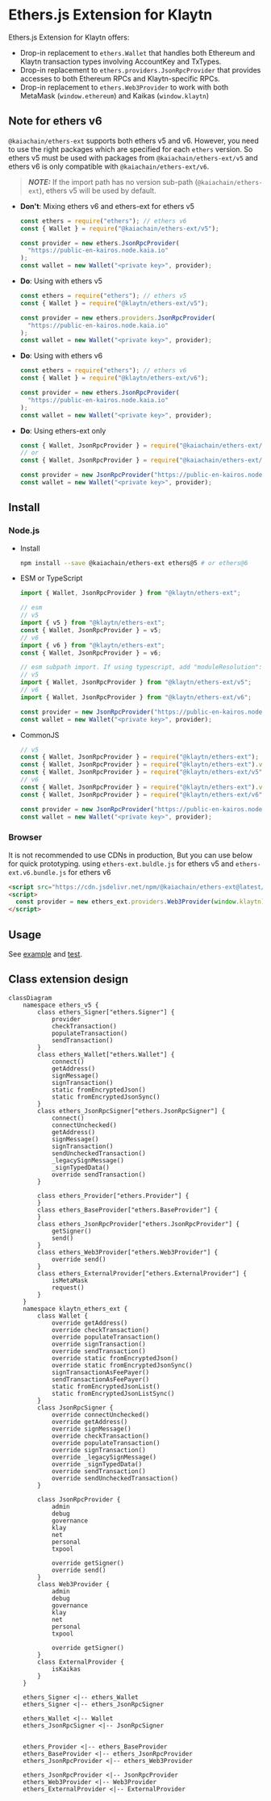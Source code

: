 # Ethers.js Extension for Klaytn

Ethers.js Extension for Klaytn offers:

- Drop-in replacement to `ethers.Wallet` that handles both Ethereum and Klaytn transaction types
  involving AccountKey and TxTypes.
- Drop-in replacement to `ethers.providers.JsonRpcProvider` that provides accesses to both Ethereum RPCs and
  Klaytn-specific RPCs.
- Drop-in replacement to `ethers.Web3Provider` to work with both MetaMask (`window.ethereum`) and Kaikas (`window.klaytn`)

## Note for ethers v6

`@kaiachain/ethers-ext` supports both ethers v5 and v6. However, you need to use the right packages which are specified for each `ethers` version. So ethers v5 must be used with packages from `@kaiachain/ethers-ext/v5` and ethers v6 is only compatible with `@kaiachain/ethers-ext/v6`.

> **_NOTE:_**
> If the import path has no version sub-path (`@kaiachain/ethers-ext`), ethers v5 will be used by default.

- **Don't**: Mixing ethers v6 and ethers-ext for ethers v5

  ```js
  const ethers = require("ethers"); // ethers v6
  const { Wallet } = require("@kaiachain/ethers-ext/v5");

  const provider = new ethers.JsonRpcProvider(
    "https://public-en-kairos.node.kaia.io"
  );
  const wallet = new Wallet("<private key>", provider);
  ```

- **Do**: Using with ethers v5

  ```js
  const ethers = require("ethers"); // ethers v5
  const { Wallet } = require("@klaytn/ethers-ext/v5");

  const provider = new ethers.providers.JsonRpcProvider(
    "https://public-en-kairos.node.kaia.io"
  );
  const wallet = new Wallet("<private key>", provider);
  ```

- **Do**: Using with ethers v6

  ```js
  const ethers = require("ethers"); // ethers v6
  const { Wallet } = require("@klaytn/ethers-ext/v6");

  const provider = new ethers.JsonRpcProvider(
    "https://public-en-kairos.node.kaia.io"
  );
  const wallet = new Wallet("<private key>", provider);
  ```

- **Do**: Using ethers-ext only

  ```js
  const { Wallet, JsonRpcProvider } = require("@kaiachain/ethers-ext/v5");
  // or
  const { Wallet, JsonRpcProvider } = require("@kaiachain/ethers-ext/v6");

  const provider = new JsonRpcProvider("https://public-en-kairos.node.kaia.io");
  const wallet = new Wallet("<private key>", provider);
  ```

## Install

### Node.js

- Install
  ```sh
  npm install --save @kaiachain/ethers-ext ethers@5 # or ethers@6
  ```
- ESM or TypeScript

  ```ts
  import { Wallet, JsonRpcProvider } from "@klaytn/ethers-ext";

  // esm
  // v5
  import { v5 } from "@klaytn/ethers-ext";
  const { Wallet, JsonRpcProvider } = v5;
  // v6 
  import { v6 } from "@klaytn/ethers-ext";
  const { Wallet, JsonRpcProvider } = v6;

  // esm subpath import. If using typescript, add "moduleResolution": "nodenext" to tsconfig.json
  // v5
  import { Wallet, JsonRpcProvider } from "@klaytn/ethers-ext/v5";
  // v6
  import { Wallet, JsonRpcProvider } from "@klaytn/ethers-ext/v6";

  const provider = new JsonRpcProvider("https://public-en-kairos.node.kaia.io");
  const wallet = new Wallet("<private key>", provider);
  ```

- CommonJS

  ```js
  // v5
  const { Wallet, JsonRpcProvider } = require("@klaytn/ethers-ext");
  const { Wallet, JsonRpcProvider } = require("@klaytn/ethers-ext").v5;
  const { Wallet, JsonRpcProvider } = require("@klaytn/ethers-ext/v5");
  // v6
  const { Wallet, JsonRpcProvider } = require("@klaytn/ethers-ext").v6;
  const { Wallet, JsonRpcProvider } = require("@klaytn/ethers-ext/v6");

  const provider = new JsonRpcProvider("https://public-en-kairos.node.kaia.io");
  const wallet = new Wallet("<private key>", provider);
  ```

### Browser

It is not recommended to use CDNs in production, But you can use below for quick prototyping. using `ethers-ext.buldle.js` for ethers v5 and `ethers-ext.v6.bundle.js` for ethers v6

```html
<script src="https://cdn.jsdelivr.net/npm/@kaiachain/ethers-ext@latest/dist/ethers-ext.bundle.js"></script>
<script>
  const provider = new ethers_ext.providers.Web3Provider(window.klaytn);
</script>
```

## Usage

See [example](./example) and [test](./test).

## Class extension design

```mermaid
classDiagram
    namespace ethers_v5 {
        class ethers_Signer["ethers.Signer"] {
            provider
            checkTransaction()
            populateTransaction()
            sendTransaction()
        }
        class ethers_Wallet["ethers.Wallet"] {
            connect()
            getAddress()
            signMessage()
            signTransaction()
            static fromEncryptedJson()
            static fromEncryptedJsonSync()
        }
        class ethers_JsonRpcSigner["ethers.JsonRpcSigner"] {
            connect()
            connectUnchecked()
            getAddress()
            signMessage()
            signTransaction()
            sendUncheckedTransaction()
            _legacySignMessage()
            _signTypedData()
            override sendTransaction()
        }

        class ethers_Provider["ethers.Provider"] {
        }
        class ethers_BaseProvider["ethers.BaseProvider"] {
        }
        class ethers_JsonRpcProvider["ethers.JsonRpcProvider"] {
            getSigner()
            send()
        }
        class ethers_Web3Provider["ethers.Web3Provider"] {
            override send()
        }
        class ethers_ExternalProvider["ethers.ExternalProvider"] {
            isMetaMask
            request()
        }
    }
    namespace klaytn_ethers_ext {
        class Wallet {
            override getAddress()
            override checkTransaction()
            override populateTransaction()
            override signTransaction()
            override sendTransaction()
            override static fromEncryptedJson()
            override static fromEncryptedJsonSync()
            signTransactionAsFeePayer()
            sendTransactionAsFeePayer()
            static fromEncryptedJsonList()
            static fromEncryptedJsonListSync()
        }
        class JsonRpcSigner {
            override connectUnchecked()
            override getAddress()
            override signMessage()
            override checkTransaction()
            override populateTransaction()
            override signTransaction()
            override _legacySignMessage()
            override _signTypedData()
            override sendTransaction()
            override sendUncheckedTransaction()
        }

        class JsonRpcProvider {
            admin
            debug
            governance
            klay
            net
            personal
            txpool

            override getSigner()
            override send()
        }
        class Web3Provider {
            admin
            debug
            governance
            klay
            net
            personal
            txpool

            override getSigner()
        }
        class ExternalProvider {
            isKaikas
        }
    }

    ethers_Signer <|-- ethers_Wallet
    ethers_Signer <|-- ethers_JsonRpcSigner

    ethers_Wallet <|-- Wallet
    ethers_JsonRpcSigner <|-- JsonRpcSigner


    ethers_Provider <|-- ethers_BaseProvider
    ethers_BaseProvider <|-- ethers_JsonRpcProvider
    ethers_JsonRpcProvider <|-- ethers_Web3Provider

    ethers_JsonRpcProvider <|-- JsonRpcProvider
    ethers_Web3Provider <|-- Web3Provider
    ethers_ExternalProvider <|-- ExternalProvider

```
